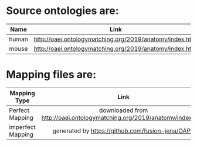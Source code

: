 # Source ontologies are:
| Name | Link |
| ------------- |:-------------:|
| human |http://oaei.ontologymatching.org/2019/anatomy/index.html|
|mouse |http://oaei.ontologymatching.org/2019/anatomy/index.html|

# Mapping files are:
| Mapping Type | Link |
| ------------- |:-------------:|
| Perfect Mapping |downloaded from http://oaei.ontologymatching.org/2019/anatomy/index.html|
|imperfect Mapping | generated by https://github.com/fusion-jena/OAPT |
